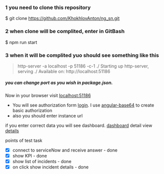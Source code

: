 ### 1 you need to clone this repository
$ git clone https://github.com/KhokhlovAnton/ng_sn.git

### 2 when clone will be complited, enter in GitBash
$ npm run start

### 3 when it will be complited yuo should see something like this
> http-server -a localhost -p 51186 -c-1 ./
Starting up http-server, serving ./
Available on:
  http://localhost:51186

##### you can change port as you wish in package.json.

Now in your browser visit [localhost:51186](http://localhost:51186/)
* You will see authorization form [login](https://github.com/KhokhlovAnton/ng_sn/blob/master/img/login.png "Login form"). I use [angular-base64](https://www.npmjs.com/package/angular-base64) to create basic authorization
* also you should enter instance url

if you enter correct data you will see dashboard. [dashboard](https://github.com/KhokhlovAnton/ng_sn/blob/master/img/dashboard.png "dashboard")
detail view [details](https://github.com/KhokhlovAnton/ng_sn/blob/master/img/details.png "Detail")

points of test task
- [x] connect to serviceNow and receive answer - done
- [x] show KPI - done
- [x] show list of incidents - done
- [x] on click show incident details - done
